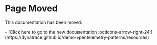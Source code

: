 # Page Moved

This documentation has been moved.

<div class="grid cards" markdown>
- [Click here to go to the new documentation :octicons-arrow-right-24:](https://dynatrace.github.io/demo-opentelemetry-patterns/resources)
</div>